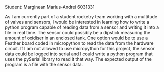 Student: Marginean Marius-Andrei 6031331

As I am currently part of a student rocketry team working with a multitude of valves and sensors, I would be interested in learning how to write a python program capable of reading data from a sensor and writing it into a file in real time. The sensor could possibly be a dipstick measuring the amount of oxidiser in an enclosed tank. One option would be to use a Feather board coded in micropython to read the data from the hardware circuit. If I am not allowed to use micropython for this project, the sensor data could be logged into serial and I could write a python program that uses the pySerial library to read it that way. The expected output of the program is a file with the sensor data.
